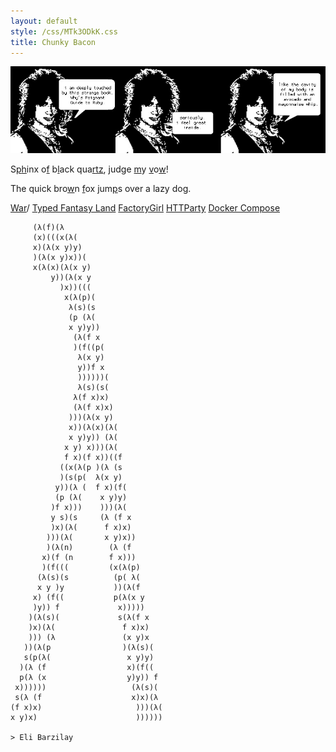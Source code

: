```yaml
---
layout: default
style: /css/MTk3ODkK.css
title: Chunky Bacon
---
```

[![](/img/cavity.jpg)](https://poignant.guide/)

S[p](problems)[h](hackers-band)inx o[f](fairy-tale) b[l](love-hate)ack qua[r](right)[t](turn)[z](zuckerburg),
jud[g](gaze)e [m](maxim)y [v](vermont)o[w](wild)!

The quick bro[w](who)n [f](fga)ox jum[p](passion)s over a lazy dog.

[War](war)/
    [Typed Fantasy Land](https://github.com/promises-aplus/promises-spec/issues/94)
    [FactoryGirl](https://github.com/thoughtbot/factory_bot/issues/921)
    [HTTParty](https://github.com/jnunemaker/httparty/pull/321)
    [Docker Compose](https://github.com/docker/compose/issues/745)

         (λ(f)(λ
         (x)(((x(λ(
         x)(λ(x y)y)
         )(λ(x y)x))(
         x(λ(x)(λ(x y)
             y))(λ(x y
               )x))(((
                x(λ(p)(
                 λ(s)(s
                 (p (λ(
                 x y)y))
                  (λ(f x
                  )(f((p(
                   λ(x y)
                   y))f x
                   ))))))(
                   λ(s)(s(
                  λ(f x)x)
                  (λ(f x)x)
                 )))(λ(x y)
                 x))(λ(x)(λ(
                 x y)y)) (λ(
                x y) x)))(λ(
                f x)(f x))((f
               ((x(λ(p )(λ (s
               )(s(p(  λ(x y)
              y))(λ (  f x)(f(
              (p (λ(    x y)y)
             )f x)))    )))(λ(
             y s)(s     (λ (f x
             )x)(λ(      f x)x)
            )))(λ(       x y)x))
            )(λ(n)        (λ (f
           x)(f (n        f x)))
           )(f(((         (x(λ(p)
          (λ(s)(s          (p( λ(
          x y )y           ))(λ(f
         x) (f((           p(λ(x y
         )y)) f             x)))))
        )(λ(s)(             s(λ(f x
        )x)(λ(               f x)x)
        ))) (λ               (x y)x
       ))(λ(p                )(λ(s)(
       s(p(λ(                 x y)y)
      )(λ (f                  x)(f((
      p(λ (x                  y)y)) f
     x))))))                   (λ(s)(
     s(λ (f                    x)x)(λ
    (f x)x)                     )))(λ(
    x y)x)                      ))))))

    > Eli Barzilay
